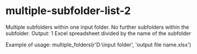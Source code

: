# multiple-subfolder-list-2
<p>Multiple subfolders within one input folder. No further subfolders within the subfolder. Output: 1 Excel spreadsheet divided by the name of the subfolder</p>
<p>Example of usage: multiple_folders(r'D:\input folder', 'output file name.xlsx')</p>
